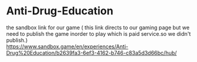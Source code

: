 # Anti-Drug-Education
the sandbox link for our game ( this link directs to our gaming page but we need to publish the game inorder to play which is paid service.so we didn't publish.)   
https://www.sandbox.game/en/experiences/Anti-Drug%20Education/b2639fa3-6ef3-4162-b746-c83a5d3d66bc/hub/

